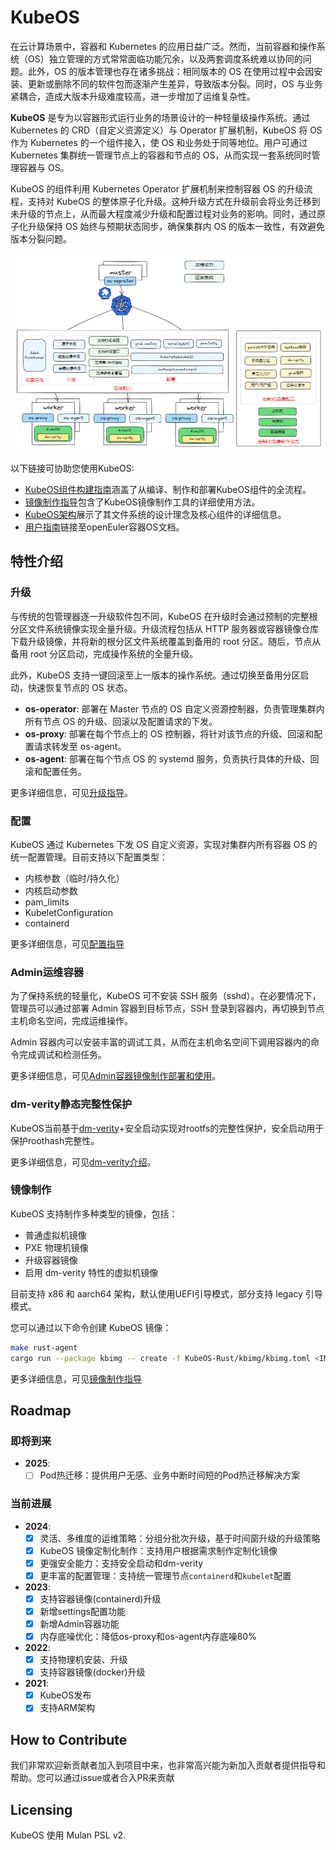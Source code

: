 # KubeOS

在云计算场景中，容器和 Kubernetes 的应用日益广泛。然而，当前容器和操作系统（OS）独立管理的方式常常面临功能冗余，以及两套调度系统难以协同的问题。此外，OS 的版本管理也存在诸多挑战：相同版本的 OS 在使用过程中会因安装、更新或删除不同的软件包而逐渐产生差异，导致版本分裂。同时，OS 与业务紧耦合，造成大版本升级难度较高，进一步增加了运维复杂性。

**KubeOS** 是专为以容器形式运行业务的场景设计的一种轻量级操作系统。通过 Kubernetes 的 CRD（自定义资源定义）与 Operator 扩展机制，KubeOS 将 OS 作为 Kubernetes 的一个组件接入，使 OS 和业务处于同等地位。用户可通过 Kubernetes 集群统一管理节点上的容器和节点的 OS，从而实现一套系统同时管理容器与 OS。

KubeOS 的组件利用 Kubernetes Operator 扩展机制来控制容器 OS 的升级流程，支持对 KubeOS 的整体原子化升级。这种升级方式在升级前会将业务迁移到未升级的节点上，从而最大程度减少升级和配置过程对业务的影响。同时，通过原子化升级保持 OS 始终与预期状态同步，确保集群内 OS 的版本一致性，有效避免版本分裂问题。

![架构](docs/design/figures/kubeos-architecture_2024.png)

以下链接可协助您使用KubeOS:

* [KubeOS组件构建指南](docs/quick-start.md)涵盖了从编译、制作和部署KubeOS组件的全流程。
* [镜像制作指导](docs/user_guide/KubeOS镜像制作指导-binary.md)包含了KubeOS镜像制作工具的详细使用方法。
* [KubeOS架构](docs/design/architecture.md)展示了其文件系统的设计理念及核心组件的详细信息。
* [用户指南](https://docs.openeuler.org/zh/docs/24.03_LTS/docs/KubeOS/overview.html)链接至openEuler容器OS文档。

## 特性介绍

### 升级

与传统的包管理器逐一升级软件包不同，KubeOS 在升级时会通过预制的完整根分区文件系统镜像实现全量升级。升级流程包括从 HTTP 服务器或容器镜像仓库下载升级镜像，并将新的根分区文件系统覆盖到备用的 root 分区。随后，节点从备用 root 分区启动，完成操作系统的全量升级。

此外，KubeOS 支持一键回滚至上一版本的操作系统。通过切换至备用分区启动，快速恢复节点的 OS 状态。

* **os-operator**: 部署在 Master 节点的 OS 自定义资源控制器，负责管理集群内所有节点 OS 的升级、回滚以及配置请求的下发。
* **os-proxy**: 部署在每个节点上的 OS 控制器，将针对该节点的升级、回滚和配置请求转发至 os-agent。
* **os-agent**: 部署在每个节点 OS 的 systemd 服务，负责执行具体的升级、回滚和配置任务。

更多详细信息，可见[升级指导](docs/quick-start.md#升级指导)。

### 配置

KubeOS 通过 Kubernetes 下发 OS 自定义资源，实现对集群内所有容器 OS 的统一配置管理。目前支持以下配置类型：

* 内核参数（临时/持久化）
* 内核启动参数
* pam_limits
* KubeletConfiguration
* containerd

更多详细信息，可见[配置指导](docs/quick-start.md#配置（Settings）指导)

### Admin运维容器

为了保持系统的轻量化，KubeOS 可不安装 SSH 服务（sshd）。在必要情况下，管理员可以通过部署 Admin 容器到目标节点，SSH 登录到容器内，再切换到节点主机命名空间，完成运维操作。

Admin 容器内可以安装丰富的调试工具，从而在主机命名空间下调用容器内的命令完成调试和检测任务。

更多详细信息，可见[Admin容器镜像制作部署和使用](docs/quick-start.md#admin容器镜像制作部署和使用)。

### dm-verity静态完整性保护

KubeOS当前基于[dm-verity](https://www.kernel.org/doc/html/latest/admin-guide/device-mapper/verity.html)+安全启动实现对rootfs的完整性保护，安全启动用于保护roothash完整性。

更多详细信息，可见[dm-verity介绍](docs/user_guide/dm-verity.md)。

### 镜像制作

KubeOS 支持制作多种类型的镜像，包括：

* 普通虚拟机镜像
* PXE 物理机镜像
* 升级容器镜像
* 启用 dm-verity 特性的虚拟机镜像

目前支持 x86 和 aarch64 架构，默认使用UEFI引导模式，部分支持 legacy 引导模式。

您可以通过以下命令创建 KubeOS 镜像：

```bash
make rust-agent
cargo run --package kbimg -- create -f KubeOS-Rust/kbimg/kbimg.toml <IMG-TYPE>
```

更多详细信息，可见[镜像制作指导](docs/user_guide/KubeOS镜像制作指导-binary.md)

## Roadmap

### 即将到来

* **2025**:
  * [ ] Pod热迁移：提供用户无感、业务中断时间短的Pod热迁移解决方案

### 当前进展

* **2024**:
  * [x] 灵活、多维度的运维策略：分组分批次升级，基于时间窗升级的升级策略
  * [x] KubeOS 镜像定制化制作：支持用户根据需求制作定制化镜像
  * [x] 更强安全能力：支持安全启动和dm-verity
  * [x] 更丰富的配置管理：支持统一管理节点`containerd`和`kubelet`配置

* **2023**:
  * [x] 支持容器镜像(containerd)升级
  * [x] 新增settings配置功能
  * [x] 新增Admin容器功能
  * [x] 内存底噪优化：降低os-proxy和os-agent内存底噪80%

* **2022**:
  * [x] 支持物理机安装、升级
  * [x] 支持容器镜像(docker)升级

* **2021**:
  * [x] KubeOS发布
  * [x] 支持ARM架构

## How to Contribute

我们非常欢迎新贡献者加入到项目中来，也非常高兴能为新加入贡献者提供指导和帮助。您可以通过issue或者合入PR来贡献

## Licensing

KubeOS 使用 Mulan PSL v2.
